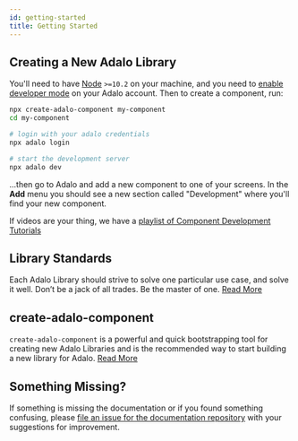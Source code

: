 ```yaml
---
id: getting-started
title: Getting Started
---
```


## Creating a New Adalo Library

You'll need to have [Node](https://nodejs.org) `>=10.2` on your machine, and you need to [enable developer mode](enabling-developer-mode) on your Adalo account. Then to create a component, run:

```bash
npx create-adalo-component my-component
cd my-component

# login with your adalo credentials
npx adalo login

# start the development server
npx adalo dev
```

...then go to Adalo and add a new component to one of your screens. In the **Add** menu you should see a new section called "Development" where you'll find your new component.

If videos are your thing, we have a [playlist of Component Development Tutorials](https://www.youtube.com/playlist?list=PLBUOs6aGzPnS_B3jisLbMMyjIcDB7dPaC)

## Library Standards

Each Adalo Library should strive to solve one particular use case, and solve it well. Don’t be a jack of all trades. Be the master of one. [Read More](requirements/philosophy.md)

## create-adalo-component

`create-adalo-component` is a powerful and quick bootstrapping tool for creating new Adalo Libraries and is the recommended way to start building a new library for Adalo. [Read More](create-new-adalo-library.md)

## Something Missing?

If something is missing the documentation or if you found something confusing, please [file an issue for the documentation repository](https://github.com/adalohq/docs/issues/new) with your suggestions for improvement.
